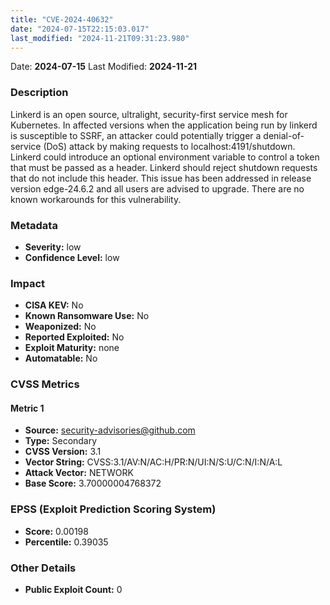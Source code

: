 ```yaml
---
title: "CVE-2024-40632"
date: "2024-07-15T22:15:03.017"
last_modified: "2024-11-21T09:31:23.980"
---
```


Date: **2024-07-15** Last Modified: **2024-11-21**

### Description  
Linkerd is an open source, ultralight, security-first service mesh for Kubernetes. In affected versions when the application being run by linkerd is susceptible to SSRF, an attacker could potentially trigger a denial-of-service (DoS) attack by making requests to localhost:4191/shutdown. Linkerd could introduce an optional environment variable to control a token that must be passed as a header. Linkerd should reject shutdown requests that do not include this header. This issue has been addressed in release version edge-24.6.2 and all users are advised to upgrade. There are no known workarounds for this vulnerability.

### Metadata  
- **Severity:** low
- **Confidence Level:** low

### Impact  
- **CISA KEV:** No
- **Known Ransomware Use:** No
- **Weaponized:** No
- **Reported Exploited:** No
- **Exploit Maturity:** none
- **Automatable:** No

### CVSS Metrics  

#### Metric 1
- **Source:** security-advisories@github.com
- **Type:** Secondary
- **CVSS Version:** 3.1
- **Vector String:** CVSS:3.1/AV:N/AC:H/PR:N/UI:N/S:U/C:N/I:N/A:L
- **Attack Vector:** NETWORK
- **Base Score:** 3.70000004768372


### EPSS (Exploit Prediction Scoring System)  
- **Score:** 0.00198
- **Percentile:** 0.39035

### Other Details  
- **Public Exploit Count:** 0
